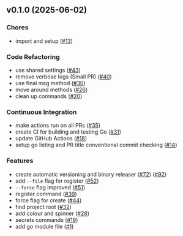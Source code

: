 <a name="v0.1.1"></a>

## v0.1.0 (2025-06-02)

### Chores

- import and setup ([#13](https://github.com/PolarWolf314/kanuka/issues/13))

### Code Refactoring

- use shared settings ([#43](https://github.com/PolarWolf314/kanuka/issues/43))
- remove verbose logs (Small PR) ([#40](https://github.com/PolarWolf314/kanuka/issues/40))
- use final msg method ([#30](https://github.com/PolarWolf314/kanuka/issues/30))
- move around methods ([#26](https://github.com/PolarWolf314/kanuka/issues/26))
- clean up commands ([#20](https://github.com/PolarWolf314/kanuka/issues/20))

### Continuous Integration

- make actions run on all PRs ([#35](https://github.com/PolarWolf314/kanuka/issues/35))
- create CI for building and testing Go ([#31](https://github.com/PolarWolf314/kanuka/issues/31))
- update GitHub Actions ([#18](https://github.com/PolarWolf314/kanuka/issues/18))
- setup go listing and PR title conventional commit checking ([#14](https://github.com/PolarWolf314/kanuka/issues/14))

### Features

- create automatic versioning and binary releaser ([#72](https://github.com/PolarWolf314/kanuka/issues/72)) ([#92](https://github.com/PolarWolf314/kanuka/issues/92))
- add `--file` flag for register ([#52](https://github.com/PolarWolf314/kanuka/issues/52))
- `--force` flag improved ([#51](https://github.com/PolarWolf314/kanuka/issues/51))
- register command ([#39](https://github.com/PolarWolf314/kanuka/issues/39))
- force flag for create ([#44](https://github.com/PolarWolf314/kanuka/issues/44))
- find project root ([#32](https://github.com/PolarWolf314/kanuka/issues/32))
- add colour and spinner ([#28](https://github.com/PolarWolf314/kanuka/issues/28))
- secrets commands ([#19](https://github.com/PolarWolf314/kanuka/issues/19))
- add go module file ([#1](https://github.com/PolarWolf314/kanuka/issues/1))
